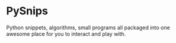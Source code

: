 # PySnips

Python snippets, algorithms, small programs all packaged into one awesome place for you to interact and play with.

